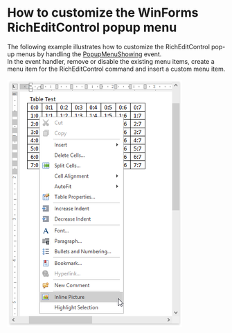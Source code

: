 #  How to customize the WinForms RichEditControl popup menu


The following example illustrates how to customize the RichEditControl pop-up menus by handling the <a href="https://documentation.devexpress.com/windowsforms/DevExpress.XtraRichEdit.RichEditControl.PopupMenuShowing.event">PopupMenuShowing</a> event. <br>In the event handler, remove or disable the existing menu items, create a menu item for the RichEditControl command and insert a custom menu item.<br><br><img src="https://raw.githubusercontent.com/DevExpress-Examples/how-to-customize-the-winforms-richeditcontrol-popup-menu-t541476/17.2.3+/media/20184abb-7026-43d2-ac95-3a369e1bb59d.png">

<br/>


